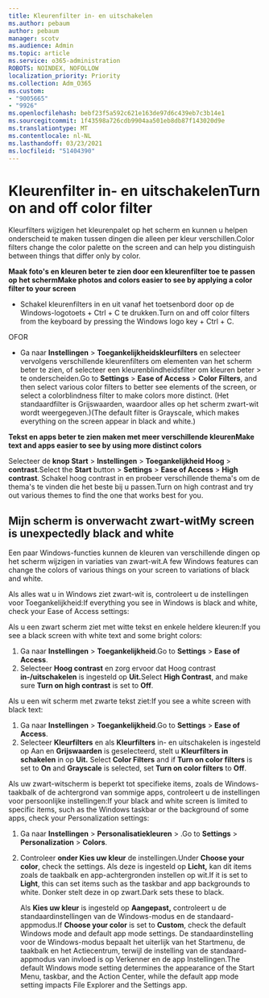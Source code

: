 ```yaml
---
title: Kleurenfilter in- en uitschakelen
ms.author: pebaum
author: pebaum
manager: scotv
ms.audience: Admin
ms.topic: article
ms.service: o365-administration
ROBOTS: NOINDEX, NOFOLLOW
localization_priority: Priority
ms.collection: Adm_O365
ms.custom:
- "9005665"
- "9926"
ms.openlocfilehash: bebf23f5a592c621e163de97d6c439eb7c3b14e1
ms.sourcegitcommit: 1f43598a726cdb9904aa501eb8db87f143020d9e
ms.translationtype: MT
ms.contentlocale: nl-NL
ms.lasthandoff: 03/23/2021
ms.locfileid: "51404390"
---
```

# <a name="turn-on-and-off-color-filter"></a><span data-ttu-id="d4183-102">Kleurenfilter in- en uitschakelen</span><span class="sxs-lookup"><span data-stu-id="d4183-102">Turn on and off color filter</span></span>

<span data-ttu-id="d4183-103">Kleurfilters wijzigen het kleurenpalet op het scherm en kunnen u helpen onderscheid te maken tussen dingen die alleen per kleur verschillen.</span><span class="sxs-lookup"><span data-stu-id="d4183-103">Color filters change the color palette on the screen and can help you distinguish between things that differ only by color.</span></span>

<span data-ttu-id="d4183-104">**Maak foto's en kleuren beter te zien door een kleurenfilter toe te passen op het scherm**</span><span class="sxs-lookup"><span data-stu-id="d4183-104">**Make photos and colors easier to see by applying a color filter to your screen**</span></span>

- <span data-ttu-id="d4183-105">Schakel kleurenfilters in en uit vanaf het toetsenbord door op de Windows-logotoets + Ctrl + C te drukken.</span><span class="sxs-lookup"><span data-stu-id="d4183-105">Turn on and off color filters from the keyboard by pressing the Windows logo key + Ctrl + C.</span></span> 

<span data-ttu-id="d4183-106">OF</span><span class="sxs-lookup"><span data-stu-id="d4183-106">OR</span></span>

- <span data-ttu-id="d4183-107">Ga naar **Instellingen**  >  **Toegankelijkheidskleurfilters** en selecteer vervolgens verschillende kleurenfilters om elementen van het scherm beter te zien, of selecteer een kleurenblindheidsfilter om kleuren beter  >  te onderscheiden.</span><span class="sxs-lookup"><span data-stu-id="d4183-107">Go to **Settings** > **Ease of Access** > **Color Filters**, and then select various color filters to better see elements of the screen, or select a colorblindness filter to make colors more distinct.</span></span>  <span data-ttu-id="d4183-108">(Het standaardfilter is Grijswaarden, waardoor alles op het scherm zwart-wit wordt weergegeven.)</span><span class="sxs-lookup"><span data-stu-id="d4183-108">(The default filter is Grayscale, which makes everything on the screen appear in black and white.)</span></span>

<span data-ttu-id="d4183-109">**Tekst en apps beter te zien maken met meer verschillende kleuren**</span><span class="sxs-lookup"><span data-stu-id="d4183-109">**Make text and apps easier to see by using more distinct colors**</span></span>  

<span data-ttu-id="d4183-110">Selecteer de **knop Start** > **Instellingen**  >  **Toegankelijkheid Hoog**  >  **contrast**.</span><span class="sxs-lookup"><span data-stu-id="d4183-110">Select the **Start** button > **Settings** > **Ease of Access** > **High contrast**.</span></span> <span data-ttu-id="d4183-111">Schakel hoog contrast in en probeer verschillende thema's om de thema's te vinden die het beste bij u passen.</span><span class="sxs-lookup"><span data-stu-id="d4183-111">Turn on high contrast and try out various themes to find the one that works best for you.</span></span>

## <a name="my-screen-is-unexpectedly-black-and-white"></a><span data-ttu-id="d4183-112">Mijn scherm is onverwacht zwart-wit</span><span class="sxs-lookup"><span data-stu-id="d4183-112">My screen is unexpectedly black and white</span></span>

<span data-ttu-id="d4183-113">Een paar Windows-functies kunnen de kleuren van verschillende dingen op het scherm wijzigen in variaties van zwart-wit.</span><span class="sxs-lookup"><span data-stu-id="d4183-113">A few Windows features can change the colors of various things on your screen to variations of black and white.</span></span>

<span data-ttu-id="d4183-114">Als alles wat u in Windows ziet zwart-wit is, controleert u de instellingen voor Toegankelijkheid:</span><span class="sxs-lookup"><span data-stu-id="d4183-114">If everything you see in Windows is black and white, check your Ease of Access settings:</span></span>

<span data-ttu-id="d4183-115">Als u een zwart scherm ziet met witte tekst en enkele heldere kleuren:</span><span class="sxs-lookup"><span data-stu-id="d4183-115">If you see a black screen with white text and some bright colors:</span></span>  

1. <span data-ttu-id="d4183-116">Ga naar **Instellingen**  >  **Toegankelijkheid**.</span><span class="sxs-lookup"><span data-stu-id="d4183-116">Go to **Settings** > **Ease of Access**.</span></span>  
1. <span data-ttu-id="d4183-117">Selecteer **Hoog contrast** en zorg ervoor dat Hoog contrast **in-/uitschakelen** is ingesteld op **Uit.**</span><span class="sxs-lookup"><span data-stu-id="d4183-117">Select **High Contrast**, and make sure **Turn on high contrast** is set to **Off**.</span></span>

<span data-ttu-id="d4183-118">Als u een wit scherm met zwarte tekst ziet:</span><span class="sxs-lookup"><span data-stu-id="d4183-118">If you see a white screen with black text:</span></span>  

1. <span data-ttu-id="d4183-119">Ga naar **Instellingen**  >  **Toegankelijkheid**.</span><span class="sxs-lookup"><span data-stu-id="d4183-119">Go to **Settings** > **Ease of Access**.</span></span>  
1. <span data-ttu-id="d4183-120">Selecteer **Kleurfilters** en als **Kleurfilters** in- en uitschakelen is ingesteld op Aan en **Grijswaarden** is geselecteerd, stelt u **Kleurfilters in schakelen** in op **Uit.** </span><span class="sxs-lookup"><span data-stu-id="d4183-120">Select **Color Filters** and if **Turn on color filters** is set to **On** and **Grayscale** is selected, set **Turn on color filters** to **Off**.</span></span>

<span data-ttu-id="d4183-121">Als uw zwart-witscherm is beperkt tot specifieke items, zoals de Windows-taakbalk of de achtergrond van sommige apps, controleert u de instellingen voor persoonlijke instellingen:</span><span class="sxs-lookup"><span data-stu-id="d4183-121">If your black and white screen is limited to specific items, such as the Windows taskbar or the background of some apps, check your Personalization settings:</span></span>

1. <span data-ttu-id="d4183-122">Ga naar **Instellingen**  >  **Personalisatiekleuren**  >  .</span><span class="sxs-lookup"><span data-stu-id="d4183-122">Go to **Settings** > **Personalization** > **Colors**.</span></span>

1. <span data-ttu-id="d4183-123">Controleer **onder Kies uw kleur** de instellingen.</span><span class="sxs-lookup"><span data-stu-id="d4183-123">Under **Choose your color**, check the settings.</span></span> <span data-ttu-id="d4183-124">Als deze is ingesteld op **Licht,** kan dit items zoals de taakbalk en app-achtergronden instellen op wit.</span><span class="sxs-lookup"><span data-stu-id="d4183-124">If it is set to **Light**, this can set items such as the taskbar and app backgrounds to white.</span></span> <span data-ttu-id="d4183-125">Donker stelt deze in op zwart.</span><span class="sxs-lookup"><span data-stu-id="d4183-125">Dark sets these to black.</span></span>  

    <span data-ttu-id="d4183-126">Als **Kies uw kleur** is ingesteld op **Aangepast,** controleert u de standaardinstellingen van de Windows-modus en de standaard-appmodus.</span><span class="sxs-lookup"><span data-stu-id="d4183-126">If **Choose your color** is set to **Custom**, check the default Windows mode and default app mode settings.</span></span> <span data-ttu-id="d4183-127">De standaardinstelling voor de Windows-modus bepaalt het uiterlijk van het Startmenu, de taakbalk en het Actiecentrum, terwijl de instelling van de standaard-appmodus van invloed is op Verkenner en de app Instellingen.</span><span class="sxs-lookup"><span data-stu-id="d4183-127">The default Windows mode setting determines the appearance of the Start Menu, taskbar, and the Action Center, while the default app mode setting impacts File Explorer and the Settings app.</span></span>

